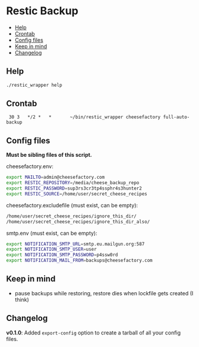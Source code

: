 # Restic Backup

<!-- vim-markdown-toc GFM -->

* [Help](#help)
* [Crontab](#crontab)
* [Config files](#config-files)
* [Keep in mind](#keep-in-mind)
* [Changelog](#changelog)

<!-- vim-markdown-toc -->

## Help 

```bash
./restic_wrapper help
```

## Crontab

```
 30 3   */2 *   *       ~/bin/restic_wrapper cheesefactory full-auto-backup
```

## Config files

**Must be sibling files of this script.**

cheesefactory.env:

```bash
export MAILTO=admin@cheesefactory.com
export RESTIC_REPOSITORY=/media/cheese_backup_repo
export RESTIC_PASSWORD=sup3rs3cr3tp4ssphr4s3hunter2
export RESTIC_SOURCE=/home/user/secret_cheese_recipes
```

cheesefactory.excludefile (must exist, can be empty):

```bash
/home/user/secret_cheese_recipes/ignore_this_dir/
/home/user/secret_cheese_recipes/ignore_this_dir_also/
```

smtp.env  (must exist, can be empty):

```bash
export NOTIFICATION_SMTP_URL=smtp.eu.mailgun.org:587
export NOTIFICATION_SMTP_USER=user
export NOTIFICATION_SMTP_PASSWORD=p4ssw0rd
export NOTIFICATION_MAIL_FROM=backups@cheesefactory.com
```

## Keep in mind

- pause backups while restoring, restore dies when lockfile gets created (I think)

## Changelog
**v0.1.0**: Added `export-config` option to create a tarball of all your config files.
